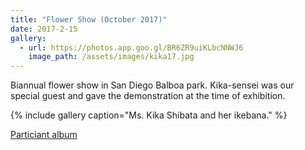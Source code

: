```yaml
---
title: "Flower Show (October 2017)"
date: 2017-2-15
gallery:
  - url: https://photos.app.goo.gl/BR6ZR9uiKLbcNNWJ6
    image_path: /assets/images/kika17.jpg
---
```


Biannual flower show in San Diego Balboa park. Kika-sensei was our special guest and gave the demonstration at the time of exhibition.<br>

{% include gallery caption="Ms. Kika Shibata and her ikebana." %}

[Particiant album](https://photos.app.goo.gl/BR6ZR9uiKLbcNNWJ6)
